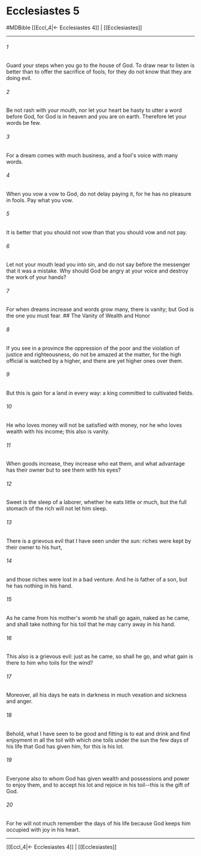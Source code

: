 # Ecclesiastes 5
#MDBible
[[Eccl_4|← Ecclesiastes 4]] | [[Ecclesiastes]]

***

###### 1 

Guard your steps when you go to the house of God. To draw near to listen is better than to offer the sacrifice of fools, for they do not know that they are doing evil. 

###### 2 

Be not rash with your mouth, nor let your heart be hasty to utter a word before God, for God is in heaven and you are on earth. Therefore let your words be few. 

###### 3 

For a dream comes with much business, and a fool's voice with many words. 

###### 4 

When you vow a vow to God, do not delay paying it, for he has no pleasure in fools. Pay what you vow. 

###### 5 

It is better that you should not vow than that you should vow and not pay. 

###### 6 

Let not your mouth lead you into sin, and do not say before the messenger that it was a mistake. Why should God be angry at your voice and destroy the work of your hands? 

###### 7 

For when dreams increase and words grow many, there is vanity; but God is the one you must fear. ## The Vanity of Wealth and Honor 

###### 8 

If you see in a province the oppression of the poor and the violation of justice and righteousness, do not be amazed at the matter, for the high official is watched by a higher, and there are yet higher ones over them. 

###### 9 

But this is gain for a land in every way: a king committed to cultivated fields. 

###### 10 

He who loves money will not be satisfied with money, nor he who loves wealth with his income; this also is vanity. 

###### 11 

When goods increase, they increase who eat them, and what advantage has their owner but to see them with his eyes? 

###### 12 

Sweet is the sleep of a laborer, whether he eats little or much, but the full stomach of the rich will not let him sleep. 

###### 13 

There is a grievous evil that I have seen under the sun: riches were kept by their owner to his hurt, 

###### 14 

and those riches were lost in a bad venture. And he is father of a son, but he has nothing in his hand. 

###### 15 

As he came from his mother's womb he shall go again, naked as he came, and shall take nothing for his toil that he may carry away in his hand. 

###### 16 

This also is a grievous evil: just as he came, so shall he go, and what gain is there to him who toils for the wind? 

###### 17 

Moreover, all his days he eats in darkness in much vexation and sickness and anger. 

###### 18 

Behold, what I have seen to be good and fitting is to eat and drink and find enjoyment in all the toil with which one toils under the sun the few days of his life that God has given him, for this is his lot. 

###### 19 

Everyone also to whom God has given wealth and possessions and power to enjoy them, and to accept his lot and rejoice in his toil--this is the gift of God. 

###### 20 

For he will not much remember the days of his life because God keeps him occupied with joy in his heart. 

***

[[Eccl_4|← Ecclesiastes 4]] | [[Ecclesiastes]]
